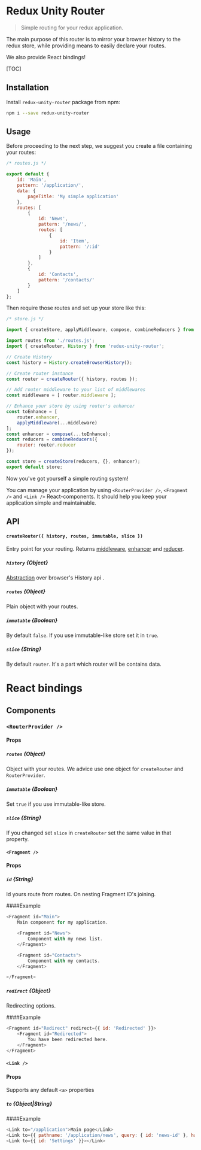 # Redux Unity Router

> Simple routing for your redux application.

The main purpose of this router is to mirror your browser history to the redux store, 
while providing means to easily declare your routes.

We also provide React bindings!

[TOC]

## Installation

Install `redux-unity-router` package from npm:

```bash
npm i --save redux-unity-router
```

## Usage

Before proceeding to the next step, we suggest you create a file containing your routes:

```js
/* routes.js */

export default {
    id: 'Main',
    pattern: '/application/',
    data: {
        pageTitle: 'My simple application'
    },
    routes: [
        {
            id: 'News',
            pattern: '/news/',
            routes: [
                {
                    id: 'Item',
                    pattern: '/:id'
                }
            ]
        },
        {
            id: 'Contacts',
            pattern: '/contacts/'
        }
    ]
};
```

Then require those routes and set up your store like this:

```js
/* store.js */

import { createStore, applyMiddleware, compose, combineReducers } from 'redux';

import routes from './routes.js';
import { createRouter, History } from 'redux-unity-router';

// Create History
const history = History.createBrowserHistory();

// Create router instance
const router = createRouter({ history, routes });

// Add router middleware to your list of middlewares
const middleware = [ router.middleware ];

// Enhance your store by using router's enhancer
const toEnhance = [
    router.enhancer,
    applyMiddleware(...middleware)
];
const enhancer = compose(...toEnhance);
const reducers = combineReducers({
    router: router.reducer
});

const store = createStore(reducers, {}, enhancer);
export default store;
```

Now you've got yourself a simple routing system!

You can manage your application by using `<RouterProvider />`, `<Fragment />` and `<Link />` React-components.
It should help you keep your application simple and maintainable.


## API

#### `createRouter({ history, routes, immutable, slice })`
Entry point for your routing. Returns [middleware](http://redux.js.org/docs/advanced/Middleware.html), [enhancer](http://redux.js.org/docs/api/applyMiddleware.html) and [reducer](http://redux.js.org/docs/basics/Reducers.html).

##### `history` {Object}
[Abstraction](https://github.com/mjackson/history) over browser's History api .

##### `routes` {Object}
Plain object with your routes.

##### `immutable` {Boolean}
By default `false`. If you use immutable-like store set it in `true`.

##### `slice` {String}
By default `router`. It's a part which router will be contains data.



# React bindings

## Components

### `<RouterProvider />`
#### Props
##### `routes` {Object}
Object with your routes. We advice use one object for `createRouter` and `RouterProvider`.

##### `immutable` {Boolean}
Set `true` if you use immutable-like store.

##### `slice` {String}
If you changed set `slice` in `createRouter` set the same value in that property.

#### `<Fragment />`
#### Props
##### `id` {String}
Id yours route from routes. On nesting Fragment ID's joining.

####Example
```js
<Fragment id="Main">
    Main component for my application.

    <Fragment id="News">
        Component with my news list.
    </Fragment>

    <Fragment id="Contacts">
        Component with my contacts.
    </Fragment>

</Fragment>
```

##### `redirect` {Object}
Redirecting options.

####Example
```js
<Fragment id="Redirect" redirect={{ id: 'Redirected' }}>
    <Fragment id="Redirected">
        You have been redirected here.
    </Fragment>
</Fragment>
```

#### `<Link />`
#### Props
Supports any default `<a>` properties

##### `to` {Object|String}

####Example
```js
<Link to="/application">Main page</Link>
<Link to={{ pathname: '/application/news', query: { id: 'news-id' }, hash: 'comment-box' }}>Main page</Link>
<Link to={{ id: 'Settings' }}></Link>
```
